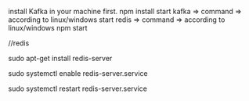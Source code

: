 install Kafka in your machine first.
npm install
start kafka => command => according to linux/windows
start redis => command => according to linux/windows
npm start


//redis

sudo apt-get install redis-server

sudo systemctl enable redis-server.service

sudo systemctl restart redis-server.service

